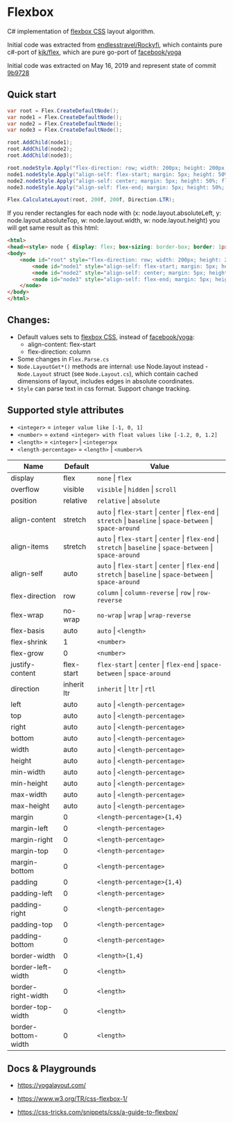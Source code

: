 # Flexbox

C# implementation of [flexbox CSS](https://www.w3.org/TR/css-flexbox-1/) layout algorithm. 

Initial code was extracted from [endlesstravel/Rockyfi](https://github.com/endlesstravel/Rockyfi), which containts pure c#-port of [kjk/flex](https://github.com/kjk/flex), which are pure go-port of [facebook/yoga](https://github.com/facebook/yoga) 

Initial code was extracted on May 16, 2019 and represent state of commit [9b9728](https://github.com/endlesstravel/Rockyfi/tree/9b972864658479a2f353c1e0043a926698061298)

## Quick start

```csharp
var root = Flex.CreateDefaultNode();
var node1 = Flex.CreateDefaultNode();
var node2 = Flex.CreateDefaultNode();
var node3 = Flex.CreateDefaultNode();

root.AddChild(node1);
root.AddChild(node2);
root.AddChild(node3);

root.nodeStyle.Apply("flex-direction: row; width: 200px; height: 200px; padding: 5px;");
node1.nodeStyle.Apply("align-self: flex-start; margin: 5px; height: 50%; flex-grow: 1;");
node2.nodeStyle.Apply("align-self: center; margin: 5px; height: 50%; flex-grow: 1;");
node3.nodeStyle.Apply("align-self: flex-end; margin: 5px; height: 50%; flex-grow: 1;");

Flex.CalculateLayout(root, 200f, 200f, Direction.LTR);
```
If you render rectangles for each node with (x: node.layout.absoluteLeft, y: node.layout.absoluteTop, w: node.layout.width, w: node.layout.height) you will get same result as this html:  
```html
<html>
<head><style> node { display: flex; box-sizing: border-box; border: 1px solid black; }</style></head>
<body>
    <node id="root" style="flex-direction: row; width: 200px; height: 200px; padding: 5px;">
        <node id="node1" style="align-self: flex-start; margin: 5px; height: 50%; flex-grow: 1;"></node>
        <node id="node2" style="align-self: center; margin: 5px; height: 50%; flex-grow: 1;"></node>
        <node id="node3" style="align-self: flex-end; margin: 5px; height: 50%; flex-grow: 1;"></node>
    </node>
</body>
</html>
```

## Changes:

* Default values sets to [flexbox CSS](https://www.w3.org/TR/css-flexbox-1/), instead of [facebook/yoga](https://github.com/facebook/yoga):
    * align-content: flex-start
    * flex-direction: column
* Some changes in `Flex.Parse.cs`
* `Node.LayoutGet*()` methods are internal: use Node.layout instead - `Node.Layout` struct (see `Node.Layout.cs`), which contain cached dimensions of layout, includes edges in absolute coordinates.
* `Style` can parse text in css format. Support change tracking.

## Supported style attributes

* `<integer>` = `integer value like [-1, 0, 1]` 
* `<number>` = `extend <integer> with float values like [-1.2, 0, 1.2]`
* `<length>` = `<integer>` | `<integer>px`
* `<length-percentage>` = `<length>` | `<number>%`

| Name | Default | Value |                                 
|-|-|-|
| display | flex | `none` \| `flex` |
| overflow | visible | `visible` \| `hidden` \| `scroll` |
| position | relative | `relative` \| `absolute` |
| align-content | stretch | `auto` \| `flex-start` \| `center` \| `flex-end` \| `stretch` \| `baseline` \| `space-between` \| `space-around` |
| align-items | stretch | `auto` \| `flex-start` \| `center` \| `flex-end` \| `stretch` \| `baseline` \| `space-between` \| `space-around` |
| align-self | auto | `auto` \| `flex-start` \| `center` \| `flex-end` \| `stretch` \| `baseline` \| `space-between` \| `space-around` |
| flex-direction | row | `column` \| `column-reverse` \| `row` \| `row-reverse` |
| flex-wrap | no-wrap | `no-wrap` \| `wrap` \| `wrap-reverse` |
| flex-basis | auto | `auto` \| `<length>` |
| flex-shrink | 1 | `<number>` |
| flex-grow | 0 | `<number>` |
| justify-content | flex-start | `flex-start` \| `center` \| `flex-end` \| `space-between` \| `space-around` |
| direction | inherit ltr | `inherit` \| `ltr` \| `rtl` |
| left | auto | `auto` \| `<length-percentage>` |
| top | auto | `auto` \| `<length-percentage>` |
| right | auto | `auto` \| `<length-percentage>` |
| bottom | auto | `auto` \| `<length-percentage>` |
| width | auto | `auto` \| `<length-percentage>` |
| height | auto | `auto` \| `<length-percentage>` |
| min-width | auto | `auto` \| `<length-percentage>` |
| min-height | auto | `auto` \| `<length-percentage>` |
| max-width | auto | `auto` \| `<length-percentage>` |
| max-height | auto | `auto` \| `<length-percentage>` |
| margin | 0 | `<length-percentage>{1,4}` |
| margin-left | 0 | `<length-percentage>` |
| margin-right | 0 | `<length-percentage>` |
| margin-top | 0 | `<length-percentage>` |
| margin-bottom | 0 | `<length-percentage>` |
| padding | 0 | `<length-percentage>{1,4}` |
| padding-left | 0 | `<length-percentage>` |
| padding-right | 0 | `<length-percentage>` |
| padding-top | 0 | `<length-percentage>` |
| padding-bottom | 0 | `<length-percentage>` |
| border-width | 0 | `<length>{1,4}` |
| border-left-width | 0 | `<length>` |
| border-right-width | 0 | `<length>` |
| border-top-width | 0 | `<length>` |
| border-bottom-width | 0 | `<length>` |

## Docs & Playgrounds

* https://yogalayout.com/

* https://www.w3.org/TR/css-flexbox-1/

* https://css-tricks.com/snippets/css/a-guide-to-flexbox/
